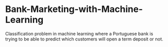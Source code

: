 # Bank-Marketing-with-Machine-Learning
Classification problem in machine learning where a Portuguese bank is trying to be able to predict which customers will open a term deposit or not. 
